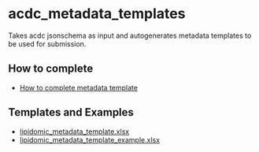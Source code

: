 # acdc_metadata_templates
Takes acdc jsonschema as input and autogenerates metadata templates to be used for submission.


## How to complete
- [How to complete metadata template](docs/how_to_complete.md)


## Templates and Examples
- [lipidomic_metadata_template.xlsx](lipidomic_metadata_template.xlsx)
- [lipidomic_metadata_template_example.xlsx](lipidomic_metadata_template_example.xlsx)

